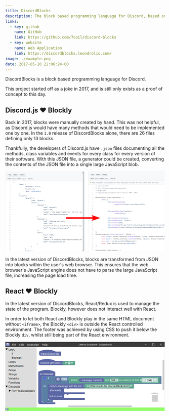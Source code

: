 ```yaml
---
title: DiscordBlocks
description: The block based programming language for Discord, based on Discord.js and Blockly.
links:
  - key: github
    name: GitHub
    link: https://github.com/7coil/discord-blocks
  - key: website
    name: Web Application
    link: https://discordblocks.leondrolio.com/
image: ./example.png
date: 2017-05-10 22:06:24+00
---
```


DiscordBlocks is a block based programming language for Discord.

This project started off as a joke in 2017, and is still only exists as a proof of concept to this day.

## Discord.js ❤ Blockly
Back in 2017, blocks were manually created by hand.
This was not helpful, as Discord.js would have many methods that would need to be implemented one by one. In the `1.0` release of DiscordBlocks alone, there are 26 files defining only 13 blocks.

Thankfully, the developers of Discord.js have `.json` files documenting all the methods, class variables and events for every class for every version of their software. With this JSON file, a generator could be created, converting the contents of the JSON file into a single large JavaScript blob.

![](./json2js.png)

In the latest version of DiscordBlocks, blocks are transformed from JSON into blocks within the user's web browser. This ensures that the web browser's JavaScript engine does not have to parse the large JavaScript file, increasing the page load time.

## React ❤ Blockly
In the latest version of DiscordBlocks, React/Redux is used to manage the state of the program. Blockly, however does not interact well with React.

In order to let both React and Blockly play in the same HTML document without `<iframe>`, the Blockly `<div>` is outside the React controlled environment. The footer was achieved by using CSS to push it below the Blockly `div`, whilst still being part of the React environment.

![](./example.png)
